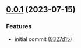 ## [0.0.1](https://github.com/petermuessig/ttlit-builder/compare/8327d156511d63360f9f1f9047bb2ba16934de89...v0.0.1) (2023-07-15)

### Features

- initial commit ([8327d15](https://github.com/petermuessig/ttlit-builder/commit/8327d156511d63360f9f1f9047bb2ba16934de89))
